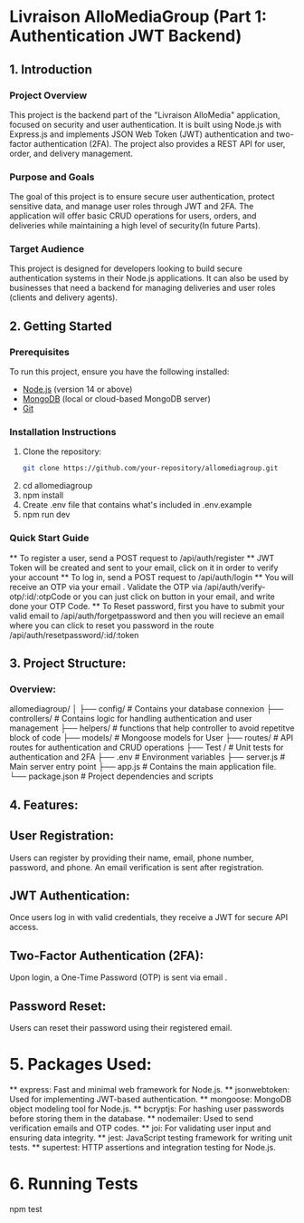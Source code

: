 # Livraison AlloMediaGroup (Part 1: Authentication JWT Backend)

## 1. Introduction

### Project Overview
This project is the backend part of the "Livraison AlloMedia" application, focused on security and user authentication. It is built using Node.js with Express.js and implements JSON Web Token (JWT) authentication and two-factor authentication (2FA). The project also provides a REST API for user, order, and delivery management.


### Purpose and Goals
The goal of this project is to ensure secure user authentication, protect sensitive data, and manage user roles through JWT and 2FA. The application will offer basic CRUD operations for users, orders, and deliveries while maintaining a high level of security(In future Parts).


### Target Audience
This project is designed for developers looking to build secure authentication systems in their Node.js applications. It can also be used by businesses that need a backend for managing deliveries and user roles (clients and delivery agents).


## 2. Getting Started

### Prerequisites
To run this project, ensure you have the following installed:
- [Node.js](https://nodejs.org/) (version 14 or above)
- [MongoDB](https://www.mongodb.com/) (local or cloud-based MongoDB server)
- [Git](https://git-scm.com/)

### Installation Instructions
1. Clone the repository:
   ```bash
   git clone https://github.com/your-repository/allomediagroup.git
2. cd allomediagroup
3. npm install
4. Create .env file that contains what's included in .env.example
5. npm run dev


### Quick Start Guide

** To register a user, send a POST request to /api/auth/register
** JWT Token will be created and sent to your email, click on it in order to verify your account
** To log in, send a POST request to /api/auth/login
** You will receive an OTP via your email . Validate the OTP via /api/auth/verify-otp/:id/:otpCode
or you can just click on button in your email, and write done your OTP Code.
** To Reset password, first you have to submit your valid email to /api/auth/forgetpassword and then you will recieve an email where you can click to reset you password in the route /api/auth/resetpassword/:id/:token



## 3. Project Structure:

### Overview:
allomediagroup/
│
├── config/            # Contains your database connexion
├── controllers/       # Contains logic for handling authentication and user management
├── helpers/           # functions that help controller to avoid repetitve block of code
├── models/            # Mongoose models for User
├── routes/            # API routes for authentication and CRUD operations
├── Test /             # Unit tests for authentication and 2FA
├── .env               # Environment variables
├── server.js          # Main server entry point
├── app.js             # Contains the main application file.
└── package.json       # Project dependencies and scripts

##  4. Features:

## User Registration: 
Users can register by providing their name, email, phone number, password, and phone. An email verification is sent after registration.
## JWT Authentication:
Once users log in with valid credentials, they receive a JWT for secure API access.
## Two-Factor Authentication (2FA): 
Upon login, a One-Time Password (OTP) is sent via email .
## Password Reset:
Users can reset their password using their registered email.


# 5.  Packages Used:

** express: Fast and minimal web framework for Node.js.
** jsonwebtoken: Used for implementing JWT-based authentication.
** mongoose: MongoDB object modeling tool for Node.js.
** bcryptjs: For hashing user passwords before storing them in the database.
** nodemailer: Used to send verification emails and OTP codes.
** joi: For validating user input and ensuring data integrity.
** jest: JavaScript testing framework for writing unit tests.
** supertest: HTTP assertions and integration testing for Node.js.


# 6. Running Tests

npm test
